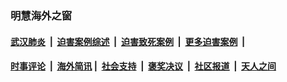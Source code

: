 
### 明慧海外之窗

####  [武汉肺炎](indexes/365.md?t=04022300) &nbsp;|&nbsp;  [迫害案例综述](indexes/328.md?t=04022300) &nbsp;|&nbsp; [迫害致死案例](indexes/277.md?t=04022300)  &nbsp;|&nbsp; [更多迫害案例](indexes/81.md?t=04022300)  &nbsp;|&nbsp; 
####  [时事评论](indexes/19.md?t=04022300) &nbsp;|&nbsp; [海外简讯](indexes/245.md?t=04022300)&nbsp;|&nbsp;  [社会支持](indexes/140.md?t=04022300) &nbsp;|&nbsp; [褒奖决议](indexes/282.md?t=04022300) &nbsp;|&nbsp; [社区报道](indexes/91.md?t=04022300)  &nbsp;|&nbsp; [天人之间](indexes/78.md?t=04022300) 

